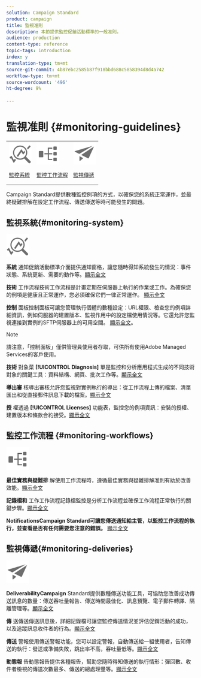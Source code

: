 ```yaml
---
solution: Campaign Standard
product: campaign
title: 監視准則
description: 本節提供監控促銷活動標準的一般准則。
audience: production
content-type: reference
topic-tags: introduction
index: y
translation-type: tm+mt
source-git-commit: 4b87ebc2585b87f918bbd688c5858394d8d4a742
workflow-type: tm+mt
source-wordcount: '496'
ht-degree: 9%

---
```



# 監視准則 {#monitoring-guidelines}

<table>
<tr><td><img src="assets/do-not-localize/icon_system.svg" width="60px"><p><a href="#monitoring-system">監控系統</a></p></td>
<td><img src="assets/do-not-localize/icon_workflows.svg" width="60px"><p><a href="#moniroting-workflows">監控工作流程</a></p></td>
<td><img src="assets/do-not-localize/icon_send.svg" width="60px"><p><a href="#monitoring-deliveries">監視傳遞</a></p></td></tr>
</table>

Campaign Standard提供數種監控例項的方式，以確保您的系統正常運作，並最終疑難排解在設定工作流程、傳送傳送等時可能發生的問題。

## 監視系統{#monitoring-system}

<img src="assets/do-not-localize/icon_system.svg" width="60px">

**系統**
通知促銷活動標準介面提供通知窗格，讓您隨時得知系統發生的情況：事件狀態、系統更新、需要的動作等。[顯示全文](../../start/using/interface-description.md#top-bar)


**技術**
工作流程技術工作流程是計畫定期在伺服器上執行的作業或工作。為確保您的例項是健康且正常運作，您必須確保它們一律正常運作。 [顯示全文](../../administration/using/technical-workflows.md)

**控制**
面板控制面板可讓您管理執行個體的數種設定：URL權限、檢查您的例項詳細資訊，例如伺服器的建置版本、監視作用中的設定檔使用情況等。它還允許您監視連接到實例的SFTP伺服器上的可用空間。 [顯示全文](https://docs.adobe.com/content/help/zh-Hant/control-panel/using/control-panel-home.html)。

>[!NOTE]
>
>請注意，「控制面板」僅供管理員使用者存取，可供所有使用Adobe Managed Services的客戶使用。

**技術**
對象菜 **[!UICONTROL Diagnosis]** 單是監控和分析應用程式生成的不同技術對象的關鍵工具：資料結構、網頁、批次工作等。[顯示全文](../../developing/using/monitoring-data-model-changes.md)

**導出審**
核導出審核允許您監視對實例執行的導出：從工作流程上傳的檔案、清單匯出和從直接郵件訊息下載的檔案。[顯示全文](../../administration/using/auditing-export-logs.md)

**授**
權透過 **[!UICONTROL Licenses]** 功能表，監控您的例項資訊：安裝的授權、建置版本和條款合約接受。[顯示全文](../../administration/using/licenses.md)

## 監控工作流程 {#monitoring-workflows}

<img src="assets/do-not-localize/icon_workflows.svg" width="60px">

**最佳實務與疑難排**
解使用工作流程時，遵循最佳實務與疑難排解准則有助於改善效能。[顯示全文](../../automating/using/best-practices-workflows.md)

**記錄檔和**
工作工作流程記錄檔監控是分析工作流程並確保工作流程正常執行的關鍵步驟。[顯示全文](../../automating/using/monitoring-workflow-execution.md#workflow-log-and-tasks)

**NotificationsCampaign Standard可讓您傳送通知給主管，以監控工作流程的執行，並查看是否有任何需要您注意的錯誤。**
[顯示全文](../../automating/using/monitoring-workflow-execution.md#error-management)

## 監視傳遞{#monitoring-deliveries}

<img src="assets/do-not-localize/icon_send.svg" width="60px">

**DeliverabilityCampaign**
Standard提供數種傳送功能工具，可協助您改善成功傳送訊息的數量：傳送吞吐量報告、傳送時間最佳化、訊息預覽、電子郵件轉譯、隔離管理等。[顯示全文](../../sending/using/about-deliverability.md)

**傳**
送傳送傳送訊息後，詳細記錄檔可讓您監控傳送情況並評估促銷活動的成功，以及追蹤訊息收件者的行為。[顯示全文](../../sending/using/monitoring-a-delivery.md)

**傳送**
警報使用傳送警報功能，您可以設定警報，自動傳送給一組使用者，告知傳送的執行：發送或準備失敗，跳出率不高，吞吐量低等。[顯示全文](../../sending/using/receiving-alerts-when-failures-happen.md)

**動態報**
告動態報告提供各種報告，幫助您隨時得知傳送的執行情形：彈回數、收件者檢視的傳送次數最多、傳送的總處理量等。[顯示全文](../../reporting/using/about-dynamic-reports.md)
